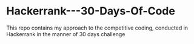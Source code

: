 # Hackerrank---30-Days-Of-Code
This repo contains my approach to the competitive coding, conducted in Hackerrank in the manner of 30 days challenge
